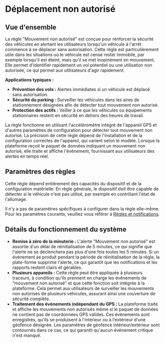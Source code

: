 # Déplacement non autorisé

## Vue d'ensemble

La règle "Mouvement non autorisé" est conçue pour renforcer la sécurité des véhicules en alertant les utilisateurs lorsqu'un véhicule à l'arrêt commence à se déplacer sans autorisation. Cette règle est particulièrement utile dans les situations où le véhicule est censé rester immobile, par exemple lorsqu'il est éteint, mais qu'il se met inopinément en mouvement. Elle permet d'identifier rapidement un vol potentiel ou une utilisation non autorisée, ce qui permet aux utilisateurs d'agir rapidement.

**Applications typiques :**

* **Prévention des vols :** Alertes immédiates si un véhicule est déplacé sans autorisation.
* **Sécurité du parking :** Surveiller les véhicules dans les aires de stationnement désignées afin de détecter tout mouvement non autorisé.
* **Protection des actifs :** Veiller à ce que les véhicules ou équipements stationnaires restent en sécurité en dehors des heures de travail.

La règle fonctionne en utilisant l'accéléromètre intégré de l'appareil GPS et d'autres paramètres de configuration pour détecter tout mouvement non autorisé. La précision de cette règle dépend de l'installation et de la configuration correctes de l'appareil, qui varient selon le modèle. Lorsque la plateforme reçoit le paquet de données indiquant un mouvement non autorisé, elle traite et affiche l'événement, fournissant aux utilisateurs des alertes en temps réel.

## Paramètres des règles

Cette règle dépend entièrement des capacités du dispositif et de la configuration matérielle. En règle générale, le dispositif doit être capable de détecter si le véhicule n'est pas utilisé, par exemple en contrôlant l'état de l'allumage.

Il n'y a pas de paramètres spécifiques à configurer dans la règle elle-même. Pour les paramètres courants, veuillez vous référer à [Règles et notifications](../).

## Détails du fonctionnement du système

* **Remise à zéro de la minuterie :** L'alerte "Mouvement non autorisé" est assortie d'un délai de réinitialisation de 5 minutes, ce qui signifie que l'alerte ne se déclenchera pas plus d'une fois toutes les 5 minutes. Si un événement se produit pendant la période de réinitialisation de la règle, la plate-forme supprime l'alerte, ce qui garantit que les notifications et les rapports restent clairs et gérables.
* **Plusieurs appareils :** Cette règle peut être appliquée à plusieurs traceurs, à condition qu'ils prennent en charge les événements de "mouvement non autorisé" et que cette fonction soit intégrée à la plateforme. Cela permet aux utilisateurs de surveiller les mouvements non autorisés de plusieurs véhicules, assurant ainsi une couverture de sécurité complète.
* **Traitement des événements indépendant du GPS :** La plateforme traite et affiche les mouvements non autorisés même si le paquet de données ne contient pas de coordonnées GPS valides. Ces événements sont enregistrés, qu'ils se produisent à l'intérieur ou à l'extérieur d'une géofence désignée. Les paramètres de géofence intérieur/extérieur sont contournés dans ce cas, ce qui garantit qu'aucun événement critique n'est manqué.
